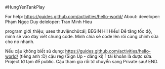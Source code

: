 #HungYenTankPlay

For help: https://guides.github.com/activities/hello-world/
About: developer: Phạm Ngọc Duy
       deleloper: Tran Minh Hieu

program giới_thiệu;
uses thưviệnchữcái;
BEGIN
  Hi! Hiếu! Để tăng tốc độ, mình sẽ vào đây viết chung code.
  Mình chia sẻ code lên rồi cùng chỉnh sửa cho nó nhanh.

  Nếu cậu không biết sủ dụng: https://guides.github.com/activities/hello-world/ (tiếng anh :D)
  cậu reg (Sign Up - đăng kí) 1 tài khoản là được sửa. Project tớ tạm để public. Cậu tham gia rồi tớ chuyển sang Private sau!
END.
